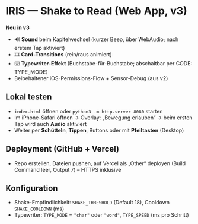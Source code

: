 # IRIS — Shake to Read (Web App, v3)

**Neu in v3**
- 🔊 **Sound** beim Kapitelwechsel (kurzer Beep, über WebAudio; nach erstem Tap aktiviert)
- 🎞️ **Card-Transitions** (rein/raus animiert)
- ⌨️ **Typewriter-Effekt** (Buchstabe-für-Buchstabe; abschaltbar per CODE: TYPE_MODE)
- Beibehaltener iOS-Permissions-Flow + Sensor-Debug (aus v2)

## Lokal testen
- `index.html` öffnen oder `python3 -m http.server 8080` starten
- Im iPhone-Safari öffnen → Overlay: „Bewegung erlauben“ → beim ersten Tap wird auch **Audio** aktiviert
- Weiter per **Schütteln**, **Tippen**, Buttons oder mit **Pfeiltasten** (Desktop)

## Deployment (GitHub + Vercel)
- Repo erstellen, Dateien pushen, auf Vercel als „Other“ deployen (Build Command leer, Output `/`) – HTTPS inklusive

## Konfiguration
- Shake-Empfindlichkeit: `SHAKE_THRESHOLD` (Default 18), Cooldown `SHAKE_COOLDOWN` (ms)
- Typewriter: `TYPE_MODE` = `"char"` oder `"word"`, `TYPE_SPEED` (ms pro Schritt)
